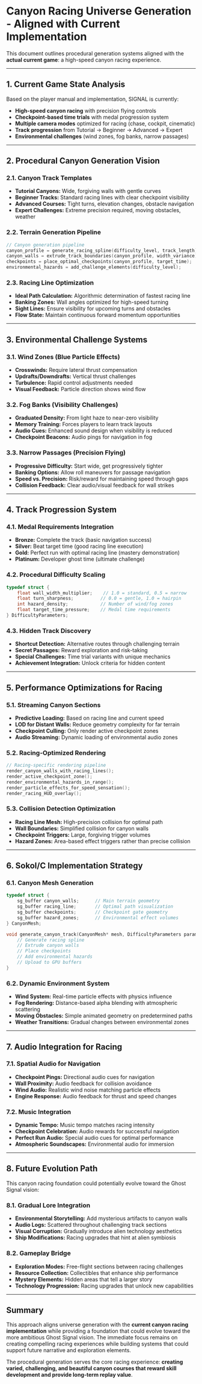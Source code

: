 # Canyon Racing Universe Generation - Aligned with Current Implementation

This document outlines procedural generation systems aligned with the **actual current game**: a high-speed canyon racing experience.

---

## 1. Current Game State Analysis

Based on the player manual and implementation, SIGNAL is currently:

* **High-speed canyon racing** with precision flying controls
* **Checkpoint-based time trials** with medal progression system
* **Multiple camera modes** optimized for racing (chase, cockpit, cinematic)
* **Track progression** from Tutorial → Beginner → Advanced → Expert
* **Environmental challenges** (wind zones, fog banks, narrow passages)

---

## 2. Procedural Canyon Generation Vision

### 2.1. Canyon Track Templates

* **Tutorial Canyons:** Wide, forgiving walls with gentle curves
* **Beginner Tracks:** Standard racing lines with clear checkpoint visibility
* **Advanced Courses:** Tight turns, elevation changes, obstacle navigation
* **Expert Challenges:** Extreme precision required, moving obstacles, weather

### 2.2. Terrain Generation Pipeline

```c
// Canyon generation pipeline
canyon_profile = generate_racing_spline(difficulty_level, track_length);
canyon_walls = extrude_track_boundaries(canyon_profile, width_variance);
checkpoints = place_optimal_checkpoints(canyon_profile, target_time);
environmental_hazards = add_challenge_elements(difficulty_level);
```

### 2.3. Racing Line Optimization

* **Ideal Path Calculation:** Algorithmic determination of fastest racing line
* **Banking Zones:** Wall angles optimized for high-speed turning
* **Sight Lines:** Ensure visibility for upcoming turns and obstacles
* **Flow State:** Maintain continuous forward momentum opportunities

---

## 3. Environmental Challenge Systems

### 3.1. Wind Zones (Blue Particle Effects)
* **Crosswinds:** Require lateral thrust compensation
* **Updrafts/Downdrafts:** Vertical thrust challenges
* **Turbulence:** Rapid control adjustments needed
* **Visual Feedback:** Particle direction shows wind flow

### 3.2. Fog Banks (Visibility Challenges)
* **Graduated Density:** From light haze to near-zero visibility
* **Memory Training:** Forces players to learn track layouts
* **Audio Cues:** Enhanced sound design when visibility is reduced
* **Checkpoint Beacons:** Audio pings for navigation in fog

### 3.3. Narrow Passages (Precision Flying)
* **Progressive Difficulty:** Start wide, get progressively tighter
* **Banking Options:** Allow roll maneuvers for passage navigation
* **Speed vs. Precision:** Risk/reward for maintaining speed through gaps
* **Collision Feedback:** Clear audio/visual feedback for wall strikes

---

## 4. Track Progression System

### 4.1. Medal Requirements Integration

* **Bronze:** Complete the track (basic navigation success)
* **Silver:** Beat target time (good racing line execution)
* **Gold:** Perfect run with optimal racing line (mastery demonstration)
* **Platinum:** Developer ghost time (ultimate challenge)

### 4.2. Procedural Difficulty Scaling

```c
typedef struct {
    float wall_width_multiplier;    // 1.0 = standard, 0.5 = narrow
    float turn_sharpness;          // 0.0 = gentle, 1.0 = hairpin
    int hazard_density;            // Number of wind/fog zones
    float target_time_pressure;    // Medal time requirements
} DifficultyParameters;
```

### 4.3. Hidden Track Discovery

* **Shortcut Detection:** Alternative routes through challenging terrain
* **Secret Passages:** Reward exploration and risk-taking
* **Special Challenges:** Time trial variants with unique mechanics
* **Achievement Integration:** Unlock criteria for hidden content

---

## 5. Performance Optimizations for Racing

### 5.1. Streaming Canyon Sections

* **Predictive Loading:** Based on racing line and current speed
* **LOD for Distant Walls:** Reduce geometry complexity for far terrain
* **Checkpoint Culling:** Only render active checkpoint zones
* **Audio Streaming:** Dynamic loading of environmental audio zones

### 5.2. Racing-Optimized Rendering

```c
// Racing-specific rendering pipeline
render_canyon_walls_with_racing_lines();
render_active_checkpoint_zone();
render_environmental_hazards_in_range();
render_particle_effects_for_speed_sensation();
render_racing_HUD_overlay();
```

### 5.3. Collision Detection Optimization

* **Racing Line Mesh:** High-precision collision for optimal path
* **Wall Boundaries:** Simplified collision for canyon walls
* **Checkpoint Triggers:** Large, forgiving trigger volumes
* **Hazard Zones:** Area-based effect triggers rather than precise collision

---

## 6. Sokol/C Implementation Strategy

### 6.1. Canyon Mesh Generation

```c
typedef struct {
    sg_buffer canyon_walls;      // Main terrain geometry
    sg_buffer racing_line;       // Optimal path visualization
    sg_buffer checkpoints;       // Checkpoint gate geometry
    sg_buffer hazard_zones;      // Environmental effect volumes
} CanyonMesh;

void generate_canyon_track(CanyonMesh* mesh, DifficultyParameters params) {
    // Generate racing spline
    // Extrude canyon walls
    // Place checkpoints
    // Add environmental hazards
    // Upload to GPU buffers
}
```

### 6.2. Dynamic Environment System

* **Wind System:** Real-time particle effects with physics influence
* **Fog Rendering:** Distance-based alpha blending with atmospheric scattering
* **Moving Obstacles:** Simple animated geometry on predetermined paths
* **Weather Transitions:** Gradual changes between environmental zones

---

## 7. Audio Integration for Racing

### 7.1. Spatial Audio for Navigation

* **Checkpoint Pings:** Directional audio cues for navigation
* **Wall Proximity:** Audio feedback for collision avoidance
* **Wind Audio:** Realistic wind noise matching particle effects
* **Engine Response:** Audio feedback for thrust and speed changes

### 7.2. Music Integration

* **Dynamic Tempo:** Music tempo matches racing intensity
* **Checkpoint Celebration:** Audio rewards for successful navigation
* **Perfect Run Audio:** Special audio cues for optimal performance
* **Atmospheric Soundscapes:** Environmental audio for immersion

---

## 8. Future Evolution Path

This canyon racing foundation could potentially evolve toward the Ghost Signal vision:

### 8.1. Gradual Lore Integration

* **Environmental Storytelling:** Add mysterious artifacts to canyon walls
* **Audio Logs:** Scattered throughout challenging track sections
* **Visual Corruption:** Gradually introduce alien technology aesthetics
* **Ship Modifications:** Racing upgrades that hint at alien symbiosis

### 8.2. Gameplay Bridge

* **Exploration Modes:** Free-flight sections between racing challenges
* **Resource Collection:** Collectibles that enhance ship performance
* **Mystery Elements:** Hidden areas that tell a larger story
* **Technology Progression:** Racing upgrades that unlock new capabilities

---

## Summary

This approach aligns universe generation with the **current canyon racing implementation** while providing a foundation that could evolve toward the more ambitious Ghost Signal vision. The immediate focus remains on creating compelling racing experiences while building systems that could support future narrative and exploration elements.

The procedural generation serves the core racing experience: **creating varied, challenging, and beautiful canyon courses that reward skill development and provide long-term replay value**.
